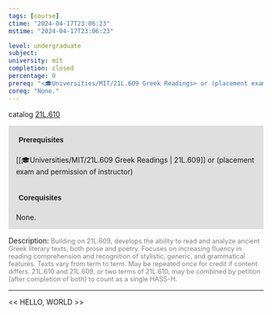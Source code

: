 ```yaml
---
tags: [course]
ctime: "2024-04-17T23:06:23"
mstime: "2024-04-17T23:06:23"

level: undergraduate
subject: 
university: mit
completion: closed
percentage: 0
prereq: "<🎓Universities/MIT/21L.609 Greek Readings> or (placement exam and permission of instructor)"
coreq: "None."
---
```


catalog [21L.610](http://student.mit.edu/catalog/m21La.html#21L.610)

<span style="display: block; padding: 15px; background-color: rgb(100, 100, 100, 0.2);"><font id="m_prereq2466_0" style="display: block; font-family: Arial, sans-serif; font-weight: bold; padding: 5px">Prerequisites</font><br><span id="prereq2466_0">[[🎓Universities/MIT/21L.609 Greek Readings | 21L.609]] or (placement exam and permission of instructor)</span></span>
<span style="display: block; padding: 15px; background-color: rgb(100, 100, 100, 0.2);"><font id="m_coreq2466_0" style="display: block; font-family: Arial, sans-serif; font-weight: bold; padding: 5px">Corequisites</font><br><span id="coreq2466_0">None.</span></span>

<font style="">Description:</font>
<font style="color: grey; font-size: 0.8rem;">Building on 21L.609, develops the ability to read and analyze ancient Greek literary texts, both prose and poetry. Focuses on increasing fluency in reading comprehension and recognition of stylistic, generic, and grammatical features. Texts vary from term to term. May be repeated once for credit if content differs. 21L.610 and 21L.609, or two terms of 21L.610, may be combined by petition (after completion of both) to count as a single HASS-H.</font>



---

<< HELLO, WORLD >>
